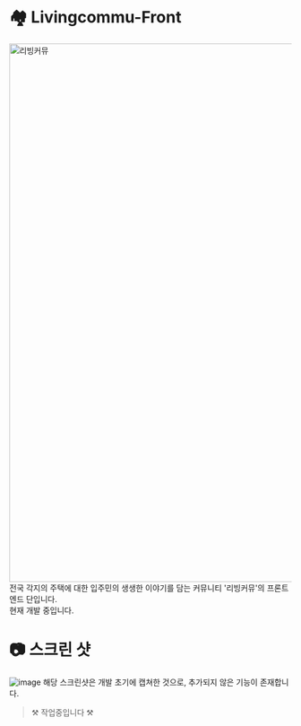# 🏘️ Livingcommu-Front

<img width="960" alt="리빙커뮤" src="https://user-images.githubusercontent.com/41094016/178982396-a99549d7-d9ad-4ad8-a304-347bd08f4902.png">
전국 각지의 주택에 대한 입주민의 생생한 이야기를 담는 커뮤니티 '리빙커뮤'의 프론트엔드 단입니다.<br>현재 개발 중입니다.

# 📷 스크린 샷
![image](https://user-images.githubusercontent.com/41094016/181255215-5a6ef3e9-8324-4546-b48a-b46795eda6ff.png)
해당 스크린샷은 개발 초기에 캡쳐한 것으로, 추가되지 않은 기능이 존재합니다.

> ⚒️ 작업중입니다 ⚒️
